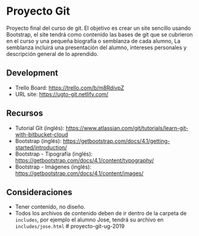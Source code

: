 # Proyecto Git

Proyecto final del curso de git. El objetivo es crear un site sencillo usando Bootstrap, el site tendrá como contenido las bases de git que se cubrieron en el curso y una pequeña biografía o semblanza de cada alumno, La semblanza incluirá una presentación del alumno, intereses personales y descripción general de lo aprendido.

## Development
- Trello Board: https://trello.com/b/m8RdivpZ
- URL site: https://ugto-git.netlify.com/

## Recursos
- Tutorial Git (inglés): https://www.atlassian.com/git/tutorials/learn-git-with-bitbucket-cloud
- Bootstrap (inglés): https://getbootstrap.com/docs/4.1/getting-started/introduction/
- Bootstrap - Tipografía (inglés): https://getbootstrap.com/docs/4.1/content/typography/
- Bootstrap - Imágenes (inglés): https://getbootstrap.com/docs/4.1/content/images/

## Consideraciones
- Tener contenido, no diseño.
- Todos los archivos de contenido deben de ir dentro de la carpeta de `includes`, por ejemplo el alumno Jose, tendrá su archivo en `includes/jose.html` # proyecto-git-ug-2019
